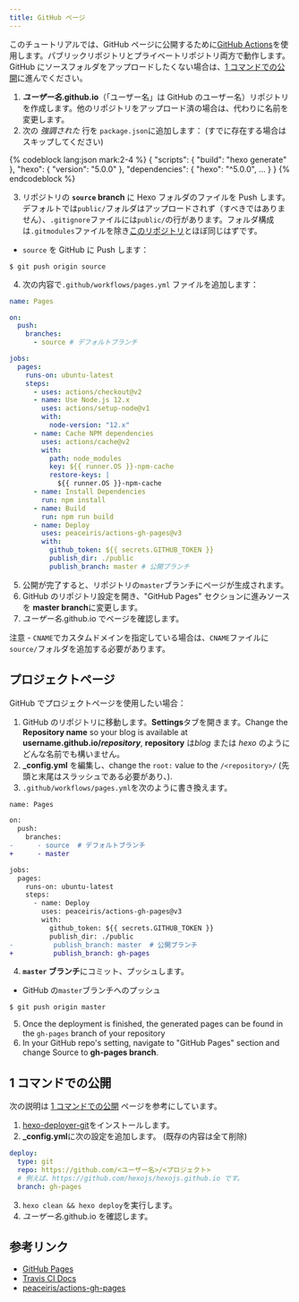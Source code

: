 ```yaml
---
title: GitHub ページ
---
```


このチュートリアルでは、GitHub ページに公開するために[GitHub Actions](https://docs.github.com/ja/actions)を使用します。パブリックリポジトリとプライベートリポジトリ両方で動作します。GitHub にソースフォルダをアップロードしたくない場合は、[1 コマンドでの公開](#One-command-deployment)に進んでください。

1. <b>_ユーザー名_.github.io</b>（「ユーザー名」は GitHub のユーザー名）リポジトリを作成します。他のリポジトリをアップロード済の場合は、代わりに名前を変更します。
2. 次の _強調された_ 行を `package.json`に追加します： (すでに存在する場合はスキップしてください)

{% codeblock lang:json mark:2-4 %}
{
"scripts": {
"build": "hexo generate"
},
"hexo": {
"version": "5.0.0"
},
"dependencies": {
"hexo": "^5.0.0",
...
}
}
{% endcodeblock %}

3. リポジトリの **`source` branch** に Hexo フォルダのファイルを Push します。デフォルトでは`public/`フォルダはアップロードされず（すべきではありません）、`.gitignore`ファイルには`public/`の行があります。フォルダ構成は`.gitmodules`ファイルを除き[このリポジトリ](https://github.com/hexojs/hexo-starter)とほぼ同じはずです。

- `source` を GitHub に Push します：

```
$ git push origin source
```

4. 次の内容で`.github/workflows/pages.yml` ファイルを追加します：

```yml .github/workflows/pages.yml
name: Pages

on:
  push:
    branches:
      - source # デフォルトブランチ

jobs:
  pages:
    runs-on: ubuntu-latest
    steps:
      - uses: actions/checkout@v2
      - name: Use Node.js 12.x
        uses: actions/setup-node@v1
        with:
          node-version: "12.x"
      - name: Cache NPM dependencies
        uses: actions/cache@v2
        with:
          path: node_modules
          key: ${{ runner.OS }}-npm-cache
          restore-keys: |
            ${{ runner.OS }}-npm-cache
      - name: Install Dependencies
        run: npm install
      - name: Build
        run: npm run build
      - name: Deploy
        uses: peaceiris/actions-gh-pages@v3
        with:
          github_token: ${{ secrets.GITHUB_TOKEN }}
          publish_dir: ./public
          publish_branch: master # 公開ブランチ
```

5. 公開が完了すると、リポジトリの`master`ブランチにページが生成されます。
6. GitHub のリポジトリ設定を開き、"GitHub Pages" セクションに進みソースを **master branch**に変更します。
7. _ユーザー名_.github.io でページを確認します。

注意 - `CNAME`でカスタムドメインを指定している場合は、`CNAME`ファイルに`source/`フォルダを追加する必要があります。

## プロジェクトページ

GitHub でプロジェクトページを使用したい場合：

1. GitHub のリポジトリに移動します。**Settings**タブを開きます。Change the **Repository name** so your blog is available at <b>username.github.io/_repository_</b>, **repository** は*blog* または _hexo_ のようにどんな名前でも構いません。
2. **\_config.yml** を編集し、change the `root:` value to the `/<repository>/` (先頭と末尾はスラッシュである必要があり、).
3. `.github/workflows/pages.yml`を次のように書き換えます。

```diff .github/workflows/pages.yml
name: Pages

on:
  push:
    branches:
-      - source  # デフォルトブランチ
+      - master

jobs:
  pages:
    runs-on: ubuntu-latest
    steps:
      - name: Deploy
        uses: peaceiris/actions-gh-pages@v3
        with:
          github_token: ${{ secrets.GITHUB_TOKEN }}
          publish_dir: ./public
-          publish_branch: master  # 公開ブランチ
+          publish_branch: gh-pages
```

4. **`master` ブランチ**にコミット、プッシュします。

- GitHub の`master`ブランチへのプッシュ

```
$ git push origin master
```

5. Once the deployment is finished, the generated pages can be found in the `gh-pages` branch of your repository
6. In your GitHub repo's setting, navigate to "GitHub Pages" section and change Source to **gh-pages branch**.

## 1 コマンドでの公開

次の説明は [1 コマンドでの公開](/docs/one-command-deployment) ページを参考にしています。

1. [hexo-deployer-git](https://github.com/hexojs/hexo-deployer-git)をインストールします。
2. **\_config.yml**に次の設定を追加します。 (既存の内容は全て削除)

```yml
deploy:
  type: git
  repo: https://github.com/<ユーザー名>/<プロジェクト>
  # 例えば、https://github.com/hexojs/hexojs.github.io です。
  branch: gh-pages
```

3. `hexo clean && hexo deploy`を実行します。
4. _ユーザー名_.github.io を確認します。

## 参考リンク

- [GitHub Pages](https://help.github.com/categories/github-pages-basics/)
- [Travis CI Docs](https://docs.travis-ci.com/user/tutorial/)
- [peaceiris/actions-gh-pages](https://github.com/marketplace/actions/github-pages-action)
